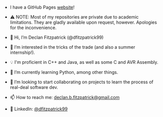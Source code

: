 - I have a GitHub Pages [website](https://dfitzpatrick99.github.io/)!
- ⚠️ NOTE: Most of my repositories are private due to academic limitations. They are gladly available upon request, however. Apologies for the inconvenience.


- 👋 Hi, I’m Declan Fitzpatrick (@dfitzpatrick99)
- 👀 I’m interested in the tricks of the trade (and also a summer internship!).
- 💡 I'm proficient in C++ and Java, as well as some C and AVR Assembly.
- 🌱 I’m currently learning Python, among other things.
- 💞️ I’m looking to start collaborating on projects to learn the process of real-deal software dev.
- 📫 How to reach me: declan.b.fitzpatrick@gmail.com
- 👔 LinkedIn: [@dfitzpatrick99](https://www.linkedin.com/in/dfitzpatrick99/)

<!---
dfitzpatrick99/dfitzpatrick99 is a ✨ special ✨ repository because its `README.md` (this file) appears on your GitHub profile.
You can click the Preview link to take a look at your changes.
--->
